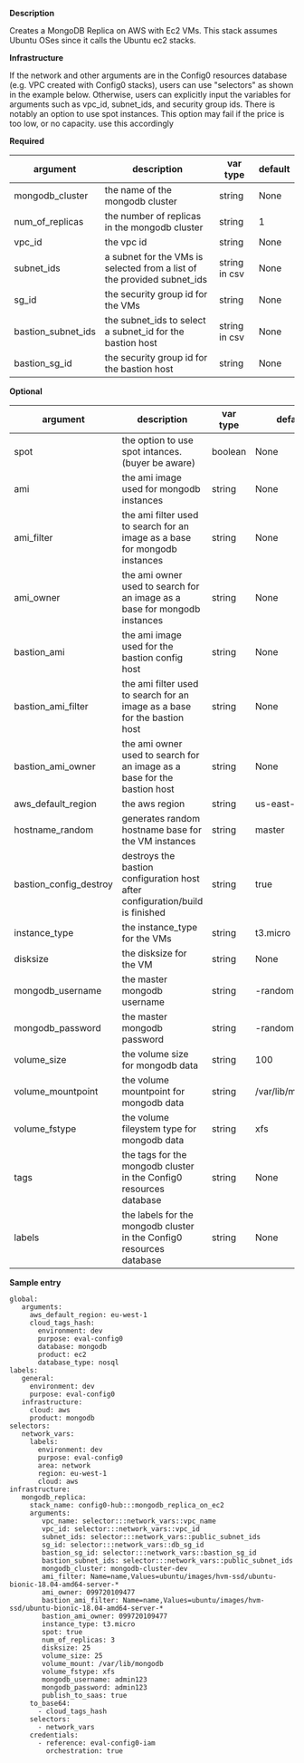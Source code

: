 **Description**

  Creates a MongoDB Replica on AWS with Ec2 VMs.  This stack assumes Ubuntu OSes since it calls the Ubuntu ec2 stacks. 

**Infrastructure**

  If the network and other arguments are in the Config0 resources database (e.g. VPC created with Config0 stacks), users can use "selectors" as shown in the example below.  Otherwise, users can explicitly input the variables for arguments such as vpc_id, subnet_ids, and security group ids. There is notably an option to use spot instances. This option may fail if the price is too low, or no capacity. use this accordingly

**Required**

| argument      | description                            | var type | default      |
| ------------- | -------------------------------------- | -------- | ------------ |
| mongodb_cluster   | the name of the mongodb cluster       | string   | None         |
| num_of_replicas   | the number of replicas in the mongodb cluster       | string   | 1         |
| vpc_id | the vpc id | string   | None       |
| subnet_ids   | a subnet for the VMs is selected from a list of the provided subnet_ids  | string in csv   | None         |
| sg_id   | the security group id for the VMs       | string   | None         |
| bastion_subnet_ids   | the subnet_ids to select a subnet_id for the bastion host       | string in csv  | None         |
| bastion_sg_id   | the security group id for the bastion host       | string   | None         |

**Optional**

| argument           | description                            | var type |  default      |
| ------------- | -------------------------------------- | -------- | ------------ |
| spot   | the option to use spot intances. (buyer be aware)    | boolean   | None        |
| ami   | the ami image used for mongodb instances      | string   | None        |
| ami_filter   | the ami filter used to search for an image as a base for mongodb instances      | string   | None        |
| ami_owner   | the ami owner used to search for an image as a base for mongodb instances      | string   | None        |
| bastion_ami   | the ami image used for the bastion config host      | string   | None          |
| bastion_ami_filter   | the ami filter used to search for an image as a base for the bastion host     | string   | None        |
| bastion_ami_owner   | the ami owner used to search for an image as a base for the bastion host      | string   | None        |
| aws_default_region   | the aws region                | string   | us-east-1         |
| hostname_random | generates random hostname base for the VM instances    | string   | master       |
| bastion_config_destroy   | destroys the bastion configuration host after configuration/build is finished | string   | true         |
| instance_type | the instance_type for the VMs | string   | t3.micro       |
| disksize | the disksize for the VM | string   | None       |
| mongodb_username | the master mongodb username    | string   | -random-       |
| mongodb_password | the master mongodb password    | string   | -random-       |
| volume_size | the volume size for mongodb data | string   | 100       |
| volume_mountpoint | the volume mountpoint for mongodb data | string   | /var/lib/mongodb       |
| volume_fstype | the volume fileystem type for mongodb data | string   | xfs       |
| tags | the tags for the mongodb cluster in the Config0 resources database | string   | None       |
| labels | the labels for the mongodb cluster in the Config0 resources database | string   | None       |

**Sample entry**
```
global:
   arguments:
     aws_default_region: eu-west-1
     cloud_tags_hash:
       environment: dev
       purpose: eval-config0
       database: mongodb
       product: ec2
       database_type: nosql
labels:
   general:
     environment: dev
     purpose: eval-config0
   infrastructure:
     cloud: aws
     product: mongodb
selectors:
   network_vars:
     labels:
       environment: dev
       purpose: eval-config0
       area: network
       region: eu-west-1
       cloud: aws
infrastructure:
   mongodb_replica:
     stack_name: config0-hub:::mongodb_replica_on_ec2
     arguments:
        vpc_name: selector:::network_vars::vpc_name
        vpc_id: selector:::network_vars::vpc_id
        subnet_ids: selector:::network_vars::public_subnet_ids
        sg_id: selector:::network_vars::db_sg_id
        bastion_sg_id: selector:::network_vars::bastion_sg_id
        bastion_subnet_ids: selector:::network_vars::public_subnet_ids
        mongodb_cluster: mongodb-cluster-dev
        ami_filter: Name=name,Values=ubuntu/images/hvm-ssd/ubuntu-bionic-18.04-amd64-server-*
        ami_owner: 099720109477
        bastion_ami_filter: Name=name,Values=ubuntu/images/hvm-ssd/ubuntu-bionic-18.04-amd64-server-*
        bastion_ami_owner: 099720109477
        instance_type: t3.micro
        spot: true
        num_of_replicas: 3
        disksize: 25
        volume_size: 25
        volume_mount: /var/lib/mongodb
        volume_fstype: xfs
        mongodb_username: admin123
        mongodb_password: admin123
        publish_to_saas: true
     to_base64:
       - cloud_tags_hash
     selectors:
       - network_vars
     credentials:
       - reference: eval-config0-iam
         orchestration: true
```
